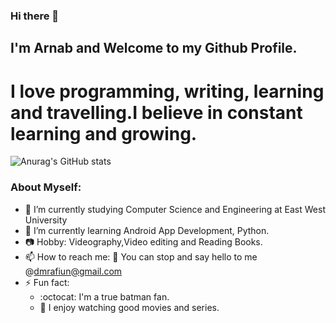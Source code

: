 ### Hi there 👋

## I'm Arnab and Welcome to my Github Profile.
# I love programming, writing, learning and travelling.I believe in constant learning and growing. 

![Anurag's GitHub stats](https://github-readme-stats.vercel.app/api?username=dmrafiun&theme=dark&show_icons=true)

### About Myself:

- 🔭 I’m currently studying Computer Science and Engineering at East West University
- 🌱 I’m currently learning Android App Development, Python.
- 📷 Hobby: Videography,Video editing and Reading Books.
- 📫 How to reach me:
  :e-mail: You can stop and say hello to me @dmrafiun@gmail.com 
- ⚡ Fun fact: 
   - :octocat: I'm a true batman fan.
   -  :movie_camera: I enjoy watching good movies and series.

